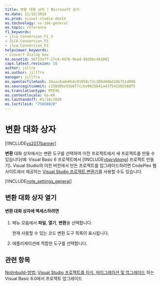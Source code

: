 ```yaml
---
title: 변환 대화 상자 | Microsoft 문서
ms.date: 11/15/2016
ms.prod: visual-studio-dev14
ms.technology: vs-ide-general
ms.topic: reference
f1_keywords:
- jlca_Conversion_F1_3
- JLCA_Conversion_F1
- jlca_Conversion_F1
helpviewer_keywords:
- Convert dialog box
ms.assetid: 56f23ef7-17c4-4d76-9ead-982bbcd42061
caps.latest.revision: 18
author: jillre
ms.author: jillfra
manager: jillfra
ms.openlocfilehash: 24aac8ade6bdc01958cf2c206d48bd18b751d898
ms.sourcegitcommit: c150d0be93b6f7ccbe9625b41a437541502560f5
ms.translationtype: MTE95
ms.contentlocale: ko-KR
ms.lasthandoff: 01/10/2020
ms.locfileid: "75850828"
---
```

# <a name="convert-dialog-box"></a>변환 대화 상자
[!INCLUDE[vs2017banner](../../includes/vs2017banner.md)]

**변환** 대화 상자에서는 변환 도구를 선택하여 이전 프로젝트에서 새 프로젝트를 만들 수 있습니다(예: Visual Basic 6 프로젝트에서 [!INCLUDE[vbprvblong](../../includes/vbprvblong-md.md)] 프로젝트 만들기). Visual Studio의 이전 버전에서 만든 프로젝트를 업그레이드하려면 CodePlex 웹 사이트에서 제공하는 [Visual Studio 프로젝트 변환기](https://vsprojectconverter.codeplex.com/)를 사용할 수도 있습니다.

 [!INCLUDE[note_settings_general](../../includes/note-settings-general-md.md)]

## <a name="opening-the-convert-dialog-box"></a>변환 대화 상자 열기

#### <a name="to-access-the-convert-dialog-box"></a>변환 대화 상자에 액세스하려면

1. 메뉴 모음에서 **파일**, **열기**, **변환**을 선택합니다.

     현재 사용할 수 있는 코드 변환 도구 목록이 표시됩니다.

2. 애플리케이션에 적합한 도구를 선택합니다.

## <a name="see-also"></a>관련 항목
 [Notinbuild-방법:](https://msdn.microsoft.com/c0421e57-5bba-422e-934d-ec42ab9f2af9) [Visual Studio 프로젝트를 이식, 마이그레이션 및 업그레이드](../../porting/porting-migrating-and-upgrading-visual-studio-projects.md) 하는 Visual Basic 6.0에서 프로젝트 업그레이드
